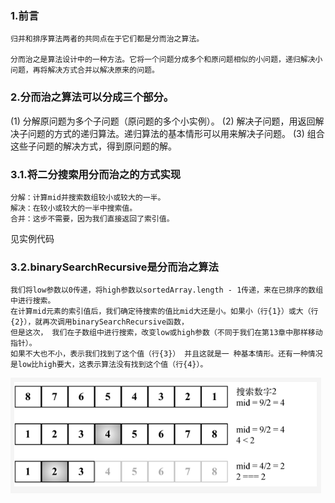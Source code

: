 ### 1.前言
```
归并和排序算法两者的共同点在于它们都是分而治之算法。

分而治之是算法设计中的一种方法。它将一个问题分成多个和原问题相似的小问题，递归解决小问题，再将解决方式合并以解决原来的问题。
```

### 2.分而治之算法可以分成三个部分。
(1) 分解原问题为多个子问题（原问题的多个小实例）。
(2) 解决子问题，用返回解决子问题的方式的递归算法。递归算法的基本情形可以用来解决子问题。
(3) 组合这些子问题的解决方式，得到原问题的解。

### 3.1.将二分搜索用分而治之的方式实现
```
分解：计算mid并搜索数组较小或较大的一半。
解决：在较小或较大的一半中搜索值。
合并：这步不需要，因为我们直接返回了索引值。
```
见实例代码
### 3.2.binarySearchRecursive是分而治之算法
```
我们将low参数以0传递，将high参数以sortedArray.length - 1传递，来在已排序的数组中进行搜索。
在计算mid元素的索引值后，我们确定待搜索的值比mid大还是小。如果小（行{1}）或大（行{2}），就再次调用binarySearchRecursive函数，
但是这次， 我们在子数组中进行搜索，改变low或high参数（不同于我们在第13章中那样移动指针）。
如果不大也不小，表示我们找到了这个值（行{3}） 并且这就是一 种基本情形。还有一种情况是low比high要大，这表示算法没有找到这个值（行{4}）。
```
![](./图1分治实现二分.PNG)
